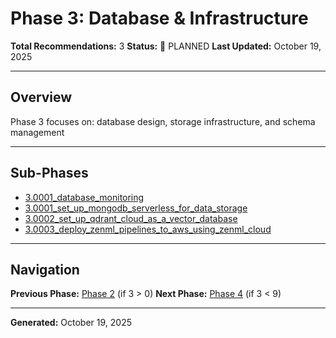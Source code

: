 # Phase 3: Database & Infrastructure

**Total Recommendations:** 3
**Status:** 🔵 PLANNED
**Last Updated:** October 19, 2025

---

## Overview

Phase 3 focuses on: database design, storage infrastructure, and schema management

---

## Sub-Phases

- [3.0001_database_monitoring](3.0001_database_monitoring/README.md)
- [3.0001_set_up_mongodb_serverless_for_data_storage](3.0001_set_up_mongodb_serverless_for_data_storage/README.md)
- [3.0002_set_up_qdrant_cloud_as_a_vector_database](3.0002_set_up_qdrant_cloud_as_a_vector_database/README.md)
- [3.0003_deploy_zenml_pipelines_to_aws_using_zenml_cloud](3.0003_deploy_zenml_pipelines_to_aws_using_zenml_cloud/README.md)


---

## Navigation

**Previous Phase:** [Phase 2](../phase_2/PHASE_2_INDEX.md) (if 3 > 0)
**Next Phase:** [Phase 4](../phase_4/PHASE_4_INDEX.md) (if 3 < 9)

---

**Generated:** October 19, 2025
